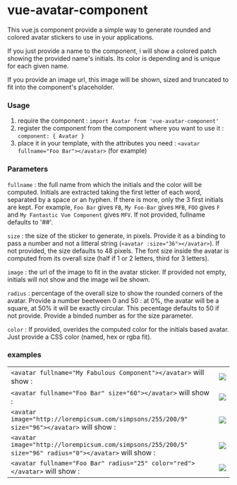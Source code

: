 # vue-avatar-component

This vue.js component provide a simple way to generate rounded and colored avatar stickers to use in your applications.

If you just provide a name to the component, i will show a colored patch showing the provided name's initials. Its color is depending and is unique for each given name.

If you provide an image url, this image will be shown, sized and truncated to fit into the component's placeholder.

### Usage

1. require the component : `import Avatar from 'vue-avatar-component'`
2. register the component from the component where you want to use it :   `component: { Avatar }`
3. place it in your template, with the attributes you need :   `<avatar fullname="Foo Bar"></avatar>` (for example)

### Parameters

`fullname` :   the full name from which the initials and the color will be computed. Initials are extracted taking the first letter of each word, separated by a space or an hyphen. If there is more, only the 3 first initials are kept. For example, `Foo Bar` gives `FB`, `My Foo-Bar` gives `MFB`, `FOO` gives `F` and `My Fantastic Vue Component` gives `MFV`. If not provided, fullname defaults to '##'.

`size` : the size of the sticker to generate, in pixels. Provide it as a binding to pass a number and not a litteral string (`<avatar :size="36"></avatar>`). If not provided, the size defaults to 48 pixels. The font size inside the avatar is computed from its overall size (half if 1 or 2 letters, third for 3 letters).

`image` : the url of the image to fit in the avatar sticker. If provided not empty, initials will not show and the image wil be shown.

`radius` : percentage of the overall size to show the rounded corners of the avatar. Provide a number beetween 0 and 50 : at 0%, the avatar will be a square, at 50% it will be exactly circular. This pecentage defaults to 50 if not provide. Provide a binded number as for the size parameter.

`color` : If provided, overides the computed color for the initials based avatar. Just provide a CSS color (named, hex or rgba fit).

### examples

<table>
  <tr>
    <td><code>&lt;avatar fullname="My Fabulous Component"&gt;&lt;/avatar&gt;</code> will show :</td>
    <td> <img src="https://github.com/ssouron/vue-avatar-component/blob/master/img/example1.jpg" /> </td>
  </tr>
  <tr>
    <td> <code>&lt;avatar fullname="Foo Bar" size="60"&gt;&lt;/avatar&gt;</code> will show : </td>
    <td> <img src="https://github.com/ssouron/vue-avatar-component/blob/master/img/example2.jpg" /> </td>
  </tr>
  <tr>
    <td> <code>&lt;avatar image="http://lorempicsum.com/simpsons/255/200/9" size="96"&gt;&lt;/avatar&gt;</code> will show : </td>
    <td> <img src="https://github.com/ssouron/vue-avatar-component/blob/master/img/example3.jpg" /> </td>
  </tr>
  <tr>
    <td> <code>&lt;avatar image="http://lorempicsum.com/simpsons/255/200/5" size="96" radius="0"&gt;&lt;/avatar&gt;</code> will show : </td>
    <td> <img src="https://github.com/ssouron/vue-avatar-component/blob/master/img/example4.jpg" /> </td>
  </tr>
  <tr>
    <td> <code>&lt;avatar fullname="Foo Bar" radius="25" color="red"&gt;&lt;/avatar&gt;</code> will show : </td>
    <td> <img src="https://github.com/ssouron/vue-avatar-component/blob/master/img/example5.jpg" /> </td>
  </tr>
</table>

